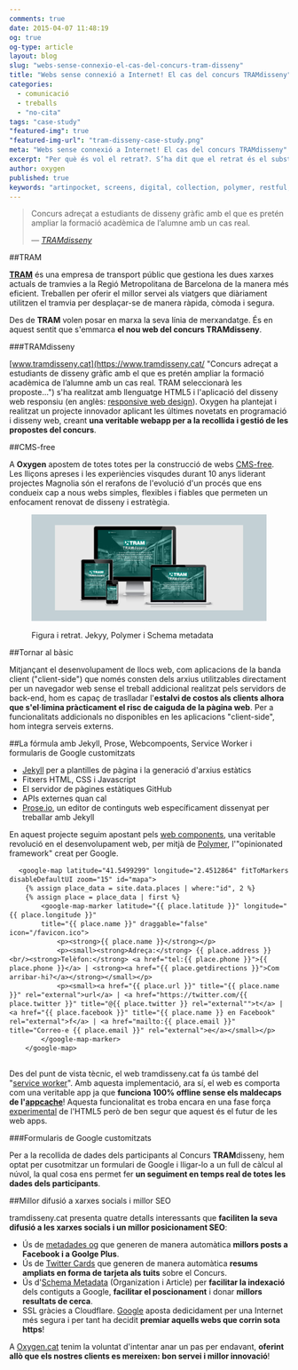 ```yaml
---
comments: true
date: 2015-04-07 11:48:19
og: true
og-type: article
layout: blog
slug: "webs-sense-connexio-el-cas-del-concurs-tram-disseny"
title: "Webs sense connexió a Internet! El cas del concurs TRAMdisseny"
categories: 
  - comunicació
  - treballs
  - "no-cita"
tags: "case-study"
"featured-img": true
"featured-img-url": "tram-disseny-case-study.png"
meta: "Webs sense connexió a Internet! El cas del concurs TRAMdisseny"
excerpt: "Per què és vol el retrat?. S’ha dit que el retrat és el substitut i/o el record de la presència de l’absent."
author: oxygen
published: true
keywords: "artinpocket, screens, digital, collection, polymer, restful, api, service, worker, google, forms"
---
```


>Concurs adreçat a estudiants de disseny gràfic amb el que es pretén ampliar la formació acadèmica de l’alumne amb un cas real.<footer>&mdash; <cite><a href="{{ page.url }}" title="{{ page.title }}">TRAMdisseny</a></cite></footer>

##TRAM

**[TRAM](http://www.tram.cat/ "TRAM - Barcelona")** és una empresa de transport públic que gestiona les dues xarxes actuals de tramvies a la Regió Metropolitana de Barcelona de la manera més eficient. Treballen per oferir el millor servei als viatgers que diàriament utilitzen el tramvia per desplaçar-se de manera ràpida, còmoda i segura.

Des de **TRAM** volen posar en marxa la seva línia de merxandatge. És en aquest sentit que s'emmarca **el nou web del concurs TRAMdisseny**.

###TRAMdisseny

[www.tramdisseny.cat](https://www.tramdisseny.cat/ "Concurs adreçat a estudiants de disseny gràfic amb el que es pretén ampliar la formació acadèmica de l’alumne amb un cas real. TRAM seleccionarà les proposte...") s'ha realitzat amb llenguatge HTML5 i l'aplicació del disseny web responsiu (en anglès: [responsive web design](http://en.wikipedia.org/wiki/Responsive_web_design "Responsive web desgin - Wikipedia the free encyclopedia")). Oxygen ha plantejat i realitzat un projecte innovador aplicant les últimes novetats en programació i disseny web, creant **una veritable webapp per a la recollida i gestió de les propostes del concurs**.

##CMS-free

A **Oxygen** apostem de totes totes per la construcció de webs [CMS-free](/oxygen-un-web-cms-free). Les lliçons apreses i les experiències visqudes durant 10 anys liderant projectes Magnolia són el rerafons de l'evolució d'un procés que ens condueix cap a nous webs simples, flexibles i fiables que permeten un enfocament renovat de disseny i estratègia.

<figure class="hidden-xs hidden-sm ox_animate_when_almost_visible ox_right-to-left"><img src="/assets/img/tram-disseny-full-width-snapshot.png" /><figcaption><p>Figura i retrat. Jekyy, Polymer i Schema metadata</p></figcaption></figure>

##Tornar al bàsic

Mitjançant el desenvolupament de llocs web, com aplicacions de la banda client ("client-side") que només consten dels arxius utilitzables directament per un navegador web sense el treball addicional realitzat pels servidors de back-end, hom es capaç de traslladar l'**estalvi de costos als clients alhora que s'el·limina pràcticament el risc de caiguda de la pàgina web**. Per a funcionalitats addicionals no disponibles en les aplicacions "client-side", hom integra serveis externs.

##La fórmula amb Jekyll, Prose, Webcompoents, Service Worker i formularis de Google customitzats

- [Jekyll](http://jekyllrb.com/ "Jekyll &bull; Simple, blog-aware, static sites") per a plantilles de pàgina i la generació d'arxius estàtics
- Fitxers HTML, CSS i Javascript
- El servidor de pàgines estàtiques GitHub
- APIs externes quan cal
- [Prose.io](http://prose.io/ "Prose &middot; A Content Editor for GitHub"), un editor de continguts web específicament dissenyat per treballar amb Jekyll

En aquest projecte seguim apostant pels [web components](http://webcomponents.org/ "WebComponents.org"), una veritable revolució en el desenvolupament web, per mitjà de [Polymer](http://www.polymer-project.org/ "Welcome - Polymer"), l'"opinionated framework" creat per Google.

<pre>
  <code>&#60;google-map latitude="41.5499299" longitude="2.4512864" fitToMarkers disableDefaultUI zoom="15" id="mapa"&#62;
    &#123;% assign place_data = site.data.places | where:"id", 2 %&#125;
    &#123;% assign place = place_data | first %&#125;
        &#60;google-map-marker latitude="&#123;&#123; place.latitude &#125;&#125;" longitude="&#123;&#123; place.longitude &#125;&#125;"
        title="&#123;&#123; place.name &#125;&#125;" draggable="false" icon="/favicon.ico"&#62;
            &#60;p&#62;&#60;strong&#62;&#123;&#123; place.name &#125;&#125;&#60;/strong&#62;&#60;/p&#62;
            &#60;p&#62;&#60;small&#62;&#60;strong&#62;Adreça:&#60;/strong&#62; &#123;&#123; place.address &#125;&#125;&#60;br/&#62;&#60;strong&#62;Telèfon:&#60;/strong&#62; &#60;a href="tel:&#123;&#123; place.phone &#125;&#125;"&#62;&#123;&#123; place.phone &#125;&#125;&#60;/a&#62; | &#60;strong&#62;&#60;a href="&#123;&#123; place.getdirections &#125;&#125;"&#62;Com arribar-hi?&#60;/a&#62;&#60;/strong&#62;&#60;/small&#62;&#60;/p&#62;
            &#60;p&#62;&#60;small&#62;&#60;a href="&#123;&#123; place.url &#125;&#125;" title="&#123;&#123; place.name &#125;&#125;" rel="external"&#62;url&#60;/a&#62; | &#60;a href="https://twitter.com/&#123;&#123; place.twitter &#125;&#125;" title="@&#123;&#123; place.twitter &#125;&#125; rel="external""&#62;t&#60;/a&#62; | &#60;a href="&#123;&#123; place.facebook &#125;&#125;" title="&#123;&#123; place.name &#125;&#125; en Facebook" rel="external"&#62;f&#60;/a&#62; | &#60;a href="mailto:&#123;&#123; place.email &#125;&#125;" title="Correo-e &#123;&#123; place.email &#125;&#125;" rel="external"&#62;e&#60;/a&#62;&#60;/small&#62;&#60;/p&#62;
        &#60;/google-map-marker&#62;
    &#60;/google-map&#62;
  </code>
</pre>

Des del punt de vista tècnic, el web tramdisseny.cat fa ús també del "[service worker](http://www.html5rocks.com/en/tutorials/service-worker/introduction/)". Amb aquesta implementació, ara sí, el web es comporta com una veritable app ja que **funciona 100% offline sense els maldecaps de l'[appcache](http://alistapart.com/article/application-cache-is-a-douchebag)**! Aquesta funcionalitat es troba encara en una fase força [experimental](http://caniuse.com/#feat=serviceworkers) de l'HTML5  però de ben segur que aquest és el futur de les web apps.

###Formularis de Google customitzats

Per a la recollida de dades dels participants al Concurs **TRAM**disseny, hem optat per cusotmitzar un formulari de Google i lligar-lo a un full de càlcul al núvol, la qual cosa ens permet fer **un seguiment en temps real de totes les dades dels participants**.

##Millor difusió a xarxes socials i millor SEO

tramdisseny.cat presenta quatre detalls interessants que **faciliten la seva difusió a les xarxes socials i un millor posicionament SEO**:

- Ús de [metadades og](http://ogp.me/ "The Open Graph Protocol") que generen de manera automàtica **millors posts a Facebook i a Goolge Plus**.
- Ús de [Twitter Cards](https://dev.twitter.com/cards/overview "Twitter Cards | Twitter Developers") que generen de manera automàtica **resums ampliats en forma de tarjeta als tuits** sobre el Concurs.
- Ús d'[Schema Metadata](http://schema.org/docs/schemas.html "Schemas - schema.org") (Organization i Article) per **facilitar la indexació** dels contiguts a Google, **facilitar el poscionament** i donar **millors resultats de cerca**.
- SSL gràcies a Cloudflare. [Google](http://googlewebmastercentral.blogspot.com.es/2014/08/https-as-ranking-signal.html "Official Google Webmaster Central Blog: HTTPS as a ranking signal") aposta dedicidament per una Internet més segura i per tant ha decidit **premiar aquells webs que corrin sota https**!

A [Oxygen.cat](http://www.oxygen.cat/) tenim la voluntat d'intentar anar un pas per endavant, **oferint allò que els nostres clients es mereixen: bon servei i millor innovació**!